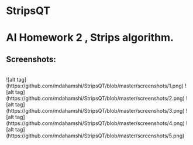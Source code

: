 # StripsQT
<h1>AI Homework 2 , Strips algorithm. </h1>



<h2>Screenshots:</h2>
<br/>
![alt tag](https://github.com/mdahamshi/StripsQT/blob/master/screenshots/1.png)
![alt tag](https://github.com/mdahamshi/StripsQT/blob/master/screenshots/2.png)
![alt tag](https://github.com/mdahamshi/StripsQT/blob/master/screenshots/3.png)
![alt tag](https://github.com/mdahamshi/StripsQT/blob/master/screenshots/4.png)
![alt tag](https://github.com/mdahamshi/StripsQT/blob/master/screenshots/5.png)
<br/>
